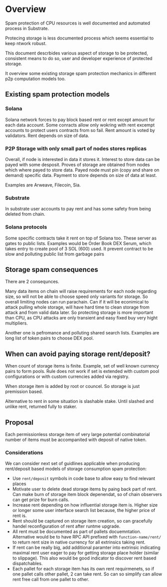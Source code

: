# Overview

Spam protection of CPU resources is well documented and automated process in Substrate.

Protecing storage is less documented process which seems essential to keep ntwork robust.

This document descrbides various aspect of storage to be protected, consistent means to do so, user and developer experience of protected storage. 

It overview some existing storage spam protection mechanics in different p2p computation models too.

## Existing spam protection models

### Solana

Solana network forces to pay block based rent or rent except amount for each data account. 
Some conracts allow only wokring with rent excempt accounts to protect users contracts from so fail.
Rent amount is voted by validators. Rent depends on size of data.

### P2P Storage with only small part of nodes stores replicas

Overall, if node is interested in data it stores it.
Interest to store data can be payed with some desposit.
Proves of storage are obtained from nodes which where payed to store data. 
Payed node must pin (copy and share on demand) specific data.
Payment to store depends on size of data at least.

Examples are Arweave, Filecoin, Sia.

### Substrate 

In substrate user accounts to pay rent and has some safety from being deleted from chain.

### Solana protocols

Some specific contracts take it rent on top of Solana too. 
These server as gates to public lists. 
Examples would be Order Book DEX Serum, which takes entry to create pool of 3 SOL (600) used.
It prevent contract to be slow and polluting public list from garbage pairs

## Storage spam consequences

There are 2 consequnces.

Many data items on chain will raise requirements for each node regarding size, so will not be able to choose speed only variants for storage.
So overall limiting nodes can run parachain.
Can if it will be econimical to attack pulling whole storage, will have hard time to clean storage from attack and from valid data later.
So protecting storage is more important than CPU, as CPU attacks are only transient and easy fixed buy very hight multipliers.

Another one is pefromance and polluting shared search lists. 
Examples are long list of token pairs to choose DEX pool.

## When can avoid paying storage rent/deposit?

When count of storage items is finite. 
Example, set of well known currency pairs to form pools.
Rule does not work if set is extended with custom pool configurations or with custom currencies added via registry.

When storage item is added by root or councel.
So storage is just premission based.

Alternative to rent in some situation is slashable stake. Until slashed and unlike rent, returned fully to staker.

## Proposal

Each permissionless storage item of very large potential combinatorial number of items must be accompanited with deposit of native token.

### Considerations

We can consider next set of guidlines applicable when producing rent/deposit based models of storage consumption spam protection:

- Use `rent/deposit` symbols in code base to allow easy to find relevant places
- Motivate user to delete dead storage items by paing back part of rent. Can make burn of storage item block depenendat, so of chain observers can get prize for burn calls.
- Increase rent depending on how influential storage item is. Higher size or longer some user interface search list because, the higher price of rent is.
- Rent should be captured on storage item creation, so can gracefully handel reconfiguration of rent after runtme upgrade.
- All rent must be documented as part of pallets docuemntation. Alternative would be to have RPC API prefixed with `function-name/rent/` to return rent size in native currency for all extrinsics taking rent.
- If rent can be really big, add additional paramter into extrinsic indicating maximal rent user eager to pay for getting storage place holder (similar to slippage). This also would be good indicator to discover rent based dispatchables.
- Each pallet for each storage item has its own rent requirmenets, so if one pallet calls other pallet, 2 can take rent. So can so simplify can allow rent free call from one pallet to other.
